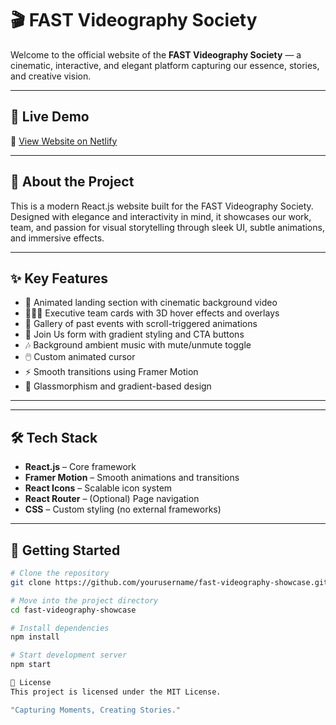 # 🎬 FAST Videography Society

Welcome to the official website of the **FAST Videography Society** — a cinematic, interactive, and elegant platform capturing our essence, stories, and creative vision.

---

## 🌟 Live Demo

🚀 [View Website on Netlify](https://meek-croquembouche-1bd1fc.netlify.app/)

---

## 🧠 About the Project

This is a modern React.js website built for the FAST Videography Society. Designed with elegance and interactivity in mind, it showcases our work, team, and passion for visual storytelling through sleek UI, subtle animations, and immersive effects.

---

## ✨ Key Features

- 🎥 Animated landing section with cinematic background video
- 🧑‍🤝‍🧑 Executive team cards with 3D hover effects and overlays
- 📸 Gallery of past events with scroll-triggered animations
- 📝 Join Us form with gradient styling and CTA buttons
- 🎶 Background ambient music with mute/unmute toggle
- 🖱️ Custom animated cursor
- ⚡ Smooth transitions using Framer Motion
- 🎨 Glassmorphism and gradient-based design

---

---

## 🛠️ Tech Stack

- **React.js** – Core framework
- **Framer Motion** – Smooth animations and transitions
- **React Icons** – Scalable icon system
- **React Router** – (Optional) Page navigation
- **CSS** – Custom styling (no external frameworks)

---

## 🚀 Getting Started

```bash
# Clone the repository
git clone https://github.com/yourusername/fast-videography-showcase.git

# Move into the project directory
cd fast-videography-showcase

# Install dependencies
npm install

# Start development server
npm start

📄 License
This project is licensed under the MIT License.

"Capturing Moments, Creating Stories."



